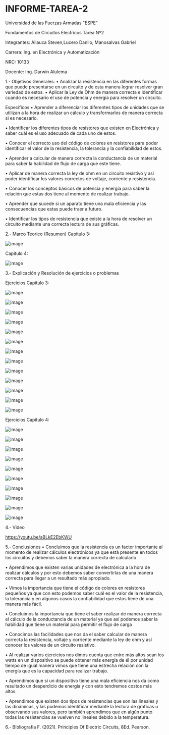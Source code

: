 # INFORME-TAREA-2
Universidad de las Fuerzas Armadas "ESPE"

Fundamentos de Circuitos Electricos Tarea Nº2

Integrantes: Allauca Steven,Lucero Danilo, Manosalvas Gabriel

Carrera: Ing. en Electrónica y Automatización

NRC: 10133

Docente: Ing. Darwin Alulema

1.- Objetivos Generales: • Analizar la resistencia en las diferentes formas que puede presentarse en un circuito y de esta manera lograr resolver gran variedad de estos.
• Aplicar la Ley de Ohm de manera correcta e identificar cuando es necesario el uso de potencia y energía para resolver un circuito.

Especificos • Aprender a diferenciar los diferentes tipos de unidades que se utilizan a la hora de realizar un cálculo y transformarlos de manera correcta si es necesario.

• Identificar los diferentes tipos de resistores que existen en Electrónica y saber cuál es el uso adecuado de cada uno de estos.

• Conocer el correcto uso del código de colores en resistores para poder identificar el valor de la resistencia, la tolerancia y la confiabilidad de estos.

• Aprender a calcular de manera correcta la conductancia de un material para saber la habilidad de flujo de carga que este tiene.

• Aplicar de manera correcta la ley de ohm en un circuito resistivo y así poder identificar los valores correctos de voltaje, corriente y resistencia.

• Conocer los conceptos básicos de potencia y energía para saber la relación que estas dos tiene al momento de realizar trabajo.

• Aprender que sucede si un aparato tiene una mala eficiencia y las consecuencias que estas puede traer a futuro.

• Identificar los tipos de resistencia que existe a la hora de resolver un circuito mediante una correcta lectura de sus gráficas.

2.- Marco Teorico (Resumen) Capitulo 3:

![image](https://user-images.githubusercontent.com/93210648/142416381-0c60bb4e-d725-4140-802f-e29e8b11b789.png)

Capitulo 4:

![image](https://user-images.githubusercontent.com/93210648/142416561-2ed1a4e3-5e8b-41fd-927d-7b734af48852.png)

3.- Explicación y Resolución de ejercicios o problemas

Ejercicios Capitulo 3:

![image](https://user-images.githubusercontent.com/93210648/142416978-a0c17d47-04c7-4bd1-918f-b46337e21c16.png)


![image](https://user-images.githubusercontent.com/93210648/142417146-ef3558da-20e2-4ded-803f-7655b8871c2c.png)


![image](https://user-images.githubusercontent.com/93210648/142417209-d33a1885-fa1b-450f-be00-0bc66e1964d4.png)


![image](https://user-images.githubusercontent.com/93210648/142417261-27d56f27-95b9-4c73-aaa1-b0c0bab6213c.png)


![image](https://user-images.githubusercontent.com/93210648/142417539-27d6a177-8258-4ffd-baa5-d9015efe29fd.png)


![image](https://user-images.githubusercontent.com/93210648/142417784-a57f610d-2023-4df3-bb35-68663789c890.png)


![image](https://user-images.githubusercontent.com/93210648/142417831-73fb7685-be68-4b10-b9a5-22f29a2d374f.png)


![image](https://user-images.githubusercontent.com/93210648/142417880-b248439d-cca3-482b-8733-696240ce1ee3.png)


![image](https://user-images.githubusercontent.com/93210648/142417950-0da07bf1-d15e-42c8-846b-9bdfa1cf342d.png)


![image](https://user-images.githubusercontent.com/93210648/142418215-88a94f8a-7d98-4877-b25b-e86346d8db6b.png)


![image](https://user-images.githubusercontent.com/93210648/142418304-681a8d7b-1646-475e-9536-781946950966.png)


![image](https://user-images.githubusercontent.com/93210648/142418642-8c130866-9ab5-4f1c-ac6a-e84d6d2d6adf.png)


![image](https://user-images.githubusercontent.com/93210648/142418688-61eac667-c070-467e-a36f-10217edf716d.png)


Ejercicios Capitulo 4:

![image](https://user-images.githubusercontent.com/93210648/142418894-c7f882fb-bfd2-4347-9a05-4b9b217b9a77.png)

![image](https://user-images.githubusercontent.com/93210648/142418945-421fe771-cc32-4d44-8b7c-6662eba28f7c.png)


![image](https://user-images.githubusercontent.com/93210648/142419075-07c0e6e4-2f2b-42ac-aa09-a8177da30539.png)

![image](https://user-images.githubusercontent.com/93210648/142419238-034c8b14-6dce-4d4d-953b-e5460469745b.png)

![image](https://user-images.githubusercontent.com/93210648/142419291-05b9d52e-1440-4a74-9b34-32256175ae9e.png)


![image](https://user-images.githubusercontent.com/93210648/142419318-b9a73cd5-d476-4eae-9808-2e621f840802.png)


![image](https://user-images.githubusercontent.com/93210648/142419378-9e133b49-631b-4693-8b6c-c94800644e17.png)


![image](https://user-images.githubusercontent.com/93210648/142419434-a4ab78ef-4948-4da9-8cd3-23ae9b0ba486.png)

![image](https://user-images.githubusercontent.com/93210648/142419534-6b8c7e5b-b97d-425c-8131-96235701230c.png)

![image](https://user-images.githubusercontent.com/93210648/142419754-6db2849c-782b-4589-900a-26640bcc74e2.png)


4.- Video

https://youtu.be/aBLkE2EbKWU

5.- Conclusiones • Concluimos que la resistencia es un factor importante al momento de realizar cálculos electrónicos ya que está presente en todos los circuitos y debemos saber la manera correcta de calcularlo

• Aprendimos que existen varias unidades de electrónica a la hora de realizar cálculos y por esto debemos saber convertirlas de una manera correcta para llegar a un resultado más apropiado.

• Vimos la importancia que tiene el código de colores en resistores pequeños ya que con esto podemos saber cuál es el valor de la resistencia, la tolerancia y en algunos casos la confiabilidad que estos tiene de una manera más fácil.

• Concluimos la importancia que tiene el saber realizar de manera correcta el cálculo de la conductancia de un material ya que así podemos saber la habilidad que tiene un material para permitir el flujo de carga

• Conocimos las facilidades que nos da el saber calcular de manera correcta la resistencia, voltaje y corriente mediante la ley de ohm y así conocer los valores de un circuito resistivo.

• Al realizar varios ejercicios nos dimos cuenta que entre más altos sean los watts en un dispositivo se puede obtener más energía de él por unidad tiempo de igual manera vimos que tiene una estrecha relación con la energía que es la capacidad para realizar trabajo.

• Aprendimos que si un dispositivo tiene una mala eficiencia nos da como resultado un desperdicio de energía y con esto tendremos costos más altos.

• Aprendimos que existen dos tipos de resistencias que son las lineales y las dinámicas, y las podemos identificar mediante la lectura de graficas u observando sus valores, pero también aprendimos que en algún punto todas las resistencias se vuelven no lineales debido a la temperatura.


6.- Bibliografia F. (2021). Principles Of Electric Circuits, 8Ed. Pearson.



























